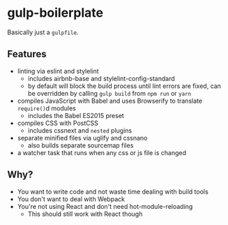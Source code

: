# gulp-boilerplate

Basically just a `gulpfile`.

## Features

* linting via eslint and stylelint
  * includes airbnb-base and stylelint-config-standard
  * by default will block the build process until lint errors are fixed, can be overridden by calling `gulp build` from `npm run` or `yarn`
* compiles JavaScript with Babel and uses Browserify to translate `require()`d modules
  * includes the Babel ES2015 preset
* compiles CSS with PostCSS
  * includes cssnext and `nested` plugins
* separate minified files via uglify and cssnano
  * also builds separate sourcemap files
* a watcher task that runs when any css or js file is changed

## Why?

* You want to write code and not waste time dealing with build tools
* You don't want to deal with Webpack
* You're not using React and don't need hot-module-reloading
  * This should still work with React though
